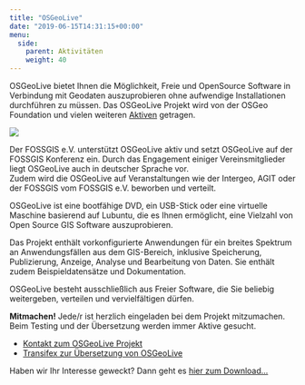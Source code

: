 ```yaml
---
title: "OSGeoLive"
date: "2019-06-15T14:31:15+00:00"
menu:
  side:
    parent: Aktivitäten
    weight: 40
---
```



OSGeoLive bietet Ihnen die Möglichkeit, Freie und OpenSource Software in Verbindung mit Geodaten auszuprobieren ohne aufwendige Installationen durchführen zu müssen. Das OSGeoLive Projekt wird von der OSGeo Foundation und vielen weiteren [Aktiven](https://live.osgeo.org/en/sponsors.html) getragen.

![](https://www.fossgis.de/w/images/7/71/Osgeolive.png)

Der FOSSGIS e.V. unterstützt OSGeoLive aktiv und setzt OSGeoLive auf der FOSSGIS Konferenz ein. Durch das Engagement einiger Vereinsmitglieder liegt OSGeoLive auch in deutscher Sprache vor.  
Zudem wird die OSGeoLive auf Veranstaltungen wie der Intergeo, AGIT oder der FOSSGIS vom FOSSGIS e.V. beworben und verteilt.

OSGeoLive ist eine bootfähige DVD, ein USB-Stick oder eine virtuelle Maschine basierend auf Lubuntu, die es Ihnen ermöglicht, eine Vielzahl von Open Source GIS Software auszuprobieren.

Das Projekt enthält vorkonfigurierte Anwendungen für ein breites Spektrum an Anwendungsfällen aus dem GIS-Bereich, inklusive Speicherung, Publizierung, Anzeige, Analyse und Bearbeitung von Daten. Sie enthält zudem Beispieldatensätze und Dokumentation.

OSGeoLive besteht ausschließlich aus Freier Software, die Sie beliebig weitergeben, verteilen und vervielfältigen dürfen.

**Mitmachen!** Jede/r ist herzlich eingeladen bei dem Projekt mitzumachen. Beim Testing und der Übersetzung werden immer Aktive gesucht.

* [Kontakt zum OSGeoLive Projekt](https://wiki.osgeo.org/wiki/Live_GIS_Disc#Contact_Us)
* [Transifex zur Übersetzung von OSGeoLive](https://www.transifex.com/osgeo/osgeolive/)

Haben wir Ihr Interesse geweckt? Dann geht es [hier zum Download...](https://live.osgeo.org/de/download.html)
